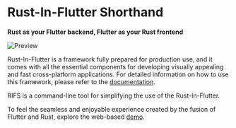 # Rust-In-Flutter Shorthand

**Rust as your Flutter backend, Flutter as your Rust frontend**

![Preview](https://github.com/cunarist/rust-in-flutter/assets/66480156/ae82aad9-02f9-4a1e-93f9-69907511baf8)

Rust-In-Flutter is a framework fully prepared for production use, and it comes with all the essential components for developing visually appealing and fast cross-platform applications. For detailed information on how to use this framework, please refer to the [documentation](https://rif-docs.cunarist.com).

RIFS is a command-line tool for simplifying the use of the Rust-In-Flutter.

To feel the seamless and enjoyable experience created by the fusion of Flutter and Rust, explore the web-based [demo](https://rif-demo.cunarist.com).
